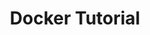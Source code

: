 ---
title: Docker Tutorial
categories:
  - tutorials
tags:
  - tutorial
link: http://ajthor.github.io/files/Tutorial_Docker.pdf
---